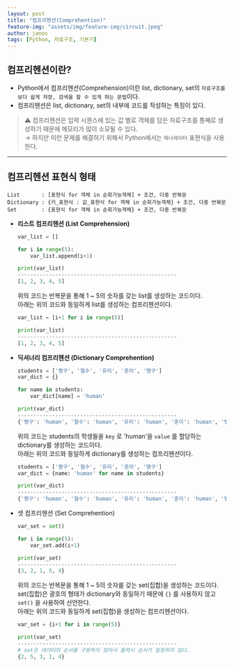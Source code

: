 ```yaml
---
layout: post
title: "컴프리헨션(Comprehention)"
feature-img: "assets/img/feature-img/circuit.jpeg"
author: janos
tags: [Python, 자료구조, 기본기]
---
```


## 컴프리헨션이란?

- Python에서 컴프리헨션(Comprehension)이란 list, dictionary, set의 `자료구조를 보다 쉽게 저장, 검색을 할 수 있게 하는 문법`이다.
- 컴프리헨션은 list, dictionary, set의 내부에 코드를 작성하는 특징이 있다.

> ⚠️ 컴프리헨션은 입력 시퀀스에 있는 값 별로 객체를 담은 자료구조를 통째로 생성하기 때문에 메모리가 많이 소모될 수 있다.  
→ 하지만 이런 문제를 해결하기 위해서 Python에서는 `제너레이터` 표현식을 사용한다.

---

## 컴프리헨션 표현식 형태

```
List       : [표현식 for 객체 in 순회가능객체] + 조건, 다중 반복문
Dictionary : {키_표현식 : 값_표현식 for 객체 in 순회가능객체} + 조건, 다중 반복문
Set        : {표현식 for 객체 in 순회가능객체} + 조건, 다중 반복문
```

- **리스트 컴프리헨션 (List Comprehension)**

	```python
	var_list = []
	
	for i in range(5):
		var_list.append(i+1)
	
	print(var_list)
	---------------------------------------------------
	[1, 2, 3, 4, 5]
	```

	위의 코드는 반복문을 통해 1 ~ 5의 숫자를 갖는 list를 생성하는 코드이다.  
	아래는 위의 코드와 동일하게 list를 생성하는 컴프리헨션이다.

	```python
	var_list = [i+1 for i in range(5)]
	
	print(var_list)
	---------------------------------------------------
	[1, 2, 3, 4, 5]
	```

- **딕셔너리 컴프리헨션 (Dictionary Comprehention)**

	```python
	students = ['짱구', '철수', '유리', '훈이', '맹구']
	var_dict = {}
	
	for name in students:
		var_dict[name] = 'human'
	
	print(var_dict)
	---------------------------------------------------
	{'짱구': 'human', '철수': 'human', '유리': 'human', '훈이': 'human', '맹구': 'human'}
	```

	위의 코드는 students의 학생들을 `key` 로 'human'을 `value` 를 할당하는 dictionary를 생성하는 코드이다.  
	아래는 위의 코드와 동일하게 dictionary를 생성하는 컴프리헨션이다.

	```python
	students = ['짱구', '철수', '유리', '훈이', '맹구']
	var_dict = {name: 'human' for name in students}
	
	print(var_dict)
	---------------------------------------------------
	{'짱구': 'human', '철수': 'human', '유리': 'human', '훈이': 'human', '맹구': 'human'}
	```

- 셋 컴프리헨션 (Set Comprehention)

	```python
	var_set = set()
	
	for i in range(5):
		var_set.add(i+1)
	
	print(var_set)
	---------------------------------------------------
	{3, 2, 1, 5, 4}
	```

	위의 코드는 반복문을 통해 1 ~ 5의 숫자를 갖는 set(집합)을 생성하는 코드이다.  
	set(집합)은 괄호의 형태가 dictionary와 동일하기 때문에 `{}` 를 사용하지 않고 `set()` 을 사용하여 선언한다.  
	아래는 위의 코드와 동일하게 set(집합)을 생성하는 컴프리헨션이다.

	```python
	var_set = {i+1 for i in range(5)}
	
	print(var_set)
	---------------------------------------------------
	# set은 데이터의 순서를 구분하지 않아서 출력시 순서가 일정하지 않다.
	{2, 5, 3, 1, 4}
	```